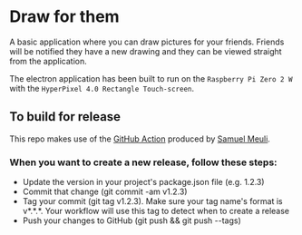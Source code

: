 # Draw for them

A basic application where you can draw pictures for your friends.
Friends will be notified they have a new drawing and they can be viewed straight from the application.

The electron application has been built to run on the `Raspberry Pi Zero 2 W` with the `HyperPixel 4.0 Rectangle Touch-screen`.

## To build for release

This repo makes use of the [GitHub Action](https://github.com/samuelmeuli/action-electron-builder) produced by [Samuel Meuli](https://github.com/samuelmeuli).

### When you want to create a new release, follow these steps:

- Update the version in your project's package.json file (e.g. 1.2.3)
- Commit that change (git commit -am v1.2.3)
- Tag your commit (git tag v1.2.3). Make sure your tag name's format is v*.*.\*. Your workflow will use this tag to detect when to create a release
- Push your changes to GitHub (git push && git push --tags)
